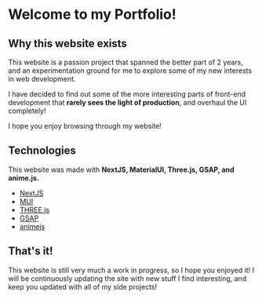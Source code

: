 # Welcome to my Portfolio!

## Why this website exists

This website is a passion project that spanned the better part of 2 years, and an experimentation ground for me to explore some of my new interests in web development.

I have decided to find out some of the more interesting parts of front-end development that **rarely sees the light of production**, and overhaul the UI completely!

I hope you enjoy browsing through my website!

## Technologies

This website was made with **NextJS, MaterialUI, Three.js, GSAP, and anime.js.**

- [NextJS](https://nextjs.org/)
- [MUI](https://mui.com/)
- [THREE.js](https://threejs.org/)
- [GSAP](https://greensock.com/gsap/)
- [animejs](https://animejs.com/)

## That's it!

This website is still very much a work in progress, so I hope you enjoyed it! I will be continuously updating the site with new stuff I find interesting, and keep you updated with all of my side projects!
